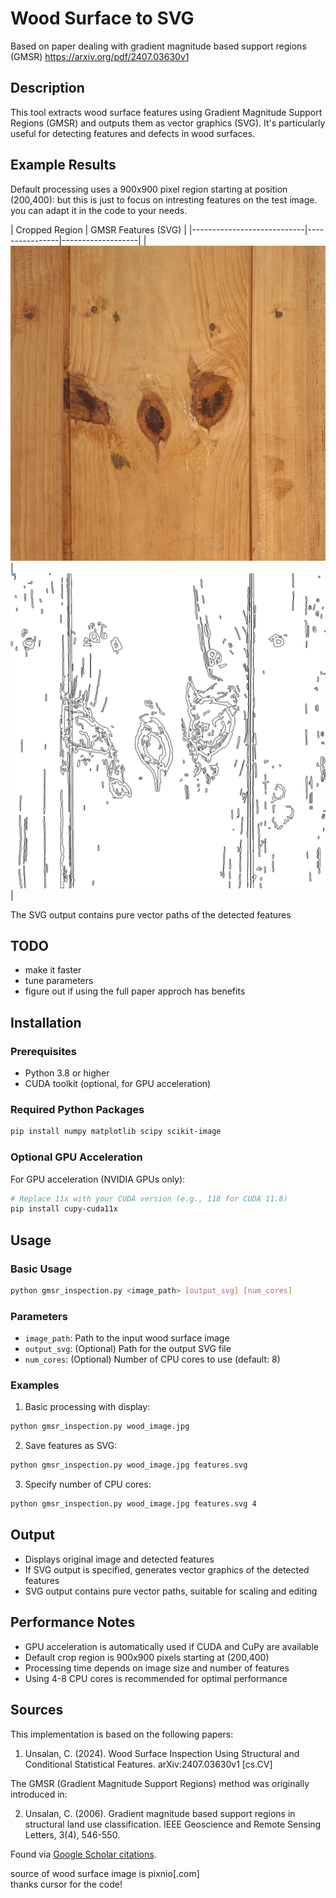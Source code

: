 # Wood Surface to SVG
Based on paper dealing with gradient magnitude based support regions (GMSR)
https://arxiv.org/pdf/2407.03630v1

## Description
This tool extracts wood surface features using Gradient Magnitude Support Regions (GMSR) and outputs them as vector graphics (SVG). It's particularly useful for detecting features and defects in wood surfaces.

## Example Results

Default processing uses a 900x900 pixel region starting at position (200,400): but this is just to focus on intresting features on the test image. you can adapt it in the code to your needs.

|  Cropped Region | GMSR Features (SVG) |
|----------------------------|----------------|-------------------|
| ![Cropped Region](images/cropped_region.jpg) | ![GMSR Features](images/output.svg) |

The SVG output contains pure vector paths of the detected features

## TODO
- make it faster
- tune parameters
- figure out if using the full paper approch has benefits

## Installation

### Prerequisites
- Python 3.8 or higher
- CUDA toolkit (optional, for GPU acceleration)

### Required Python Packages
```bash
pip install numpy matplotlib scipy scikit-image
```

### Optional GPU Acceleration
For GPU acceleration (NVIDIA GPUs only):
```bash
# Replace 11x with your CUDA version (e.g., 118 for CUDA 11.8)
pip install cupy-cuda11x
```

## Usage

### Basic Usage
```bash
python gmsr_inspection.py <image_path> [output_svg] [num_cores]
```

### Parameters
- `image_path`: Path to the input wood surface image
- `output_svg`: (Optional) Path for the output SVG file
- `num_cores`: (Optional) Number of CPU cores to use (default: 8)

### Examples
1. Basic processing with display:
```bash
python gmsr_inspection.py wood_image.jpg
```

2. Save features as SVG:
```bash
python gmsr_inspection.py wood_image.jpg features.svg
```

3. Specify number of CPU cores:
```bash
python gmsr_inspection.py wood_image.jpg features.svg 4
```

## Output
- Displays original image and detected features
- If SVG output is specified, generates vector graphics of the detected features
- SVG output contains pure vector paths, suitable for scaling and editing

## Performance Notes
- GPU acceleration is automatically used if CUDA and CuPy are available
- Default crop region is 900x900 pixels starting at (200,400)
- Processing time depends on image size and number of features
- Using 4-8 CPU cores is recommended for optimal performance

## Sources

This implementation is based on the following papers:

1. Unsalan, C. (2024). Wood Surface Inspection Using Structural and Conditional Statistical Features. arXiv:2407.03630v1 [cs.CV]

The GMSR (Gradient Magnitude Support Regions) method was originally introduced in:

2. Unsalan, C. (2006). Gradient magnitude based support regions in structural land use classification. IEEE Geoscience and Remote Sensing Letters, 3(4), 546-550.

Found via [Google Scholar citations](https://scholar.google.com/scholar?cites=1305586042728443408&as_sdt=2005&sciodt=0,5&hl=en).

source of wood surface image is pixnio[.com]  
thanks cursor for the code!
